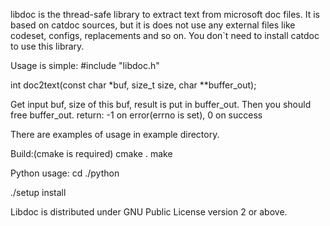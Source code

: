 libdoc is the thread-safe library to extract text from microsoft doc files.
It is based on catdoc sources, but it is does not use any external files like codeset, configs, replacements and so on.
You don`t need to install catdoc to use this library.

Usage is simple:
#include "libdoc.h"

int doc2text(const char *buf, size_t size, char **buffer_out);

Get input buf, size of this buf, result is put in buffer_out.
Then you should free buffer_out.
return: -1 on error(errno is set), 0 on success

There are examples of usage in example directory.


Build:(cmake is required)
cmake .
make


Python usage:
cd ./python

./setup install


Libdoc is distributed under GNU Public License version 2 or above.
